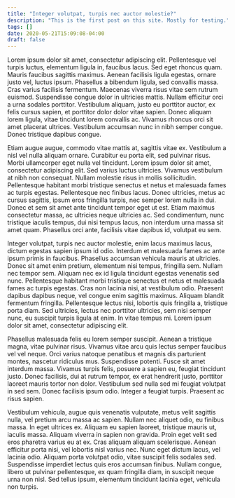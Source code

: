 ```yaml
---
title: "Integer volutpat, turpis nec auctor molestie?"
description: "This is the first post on this site. Mostly for testing."
tags: []
date: 2020-05-21T15:09:08-04:00
draft: false
---
```


Lorem ipsum dolor sit amet, consectetur adipiscing elit. Pellentesque vel turpis luctus, elementum ligula in, faucibus lacus. Sed eget rhoncus quam. Mauris faucibus sagittis maximus. Aenean facilisis ligula egestas, ornare justo vel, luctus ipsum. Phasellus a bibendum ligula, sed convallis massa. Cras varius facilisis fermentum. Maecenas viverra risus vitae sem rutrum euismod. Suspendisse congue dolor in ultricies mattis. Nullam efficitur orci a urna sodales porttitor. Vestibulum aliquam, justo eu porttitor auctor, ex felis cursus sapien, et porttitor dolor dolor vitae sapien. Donec aliquam lorem ligula, vitae tincidunt lorem convallis ac. Vivamus rhoncus orci sit amet placerat ultrices. Vestibulum accumsan nunc in nibh semper congue. Donec tristique dapibus congue.

Etiam augue augue, commodo vitae mattis at, sagittis vitae ex. Vestibulum a nisl vel nulla aliquam ornare. Curabitur eu porta elit, sed pulvinar risus. Morbi ullamcorper eget nulla vel tincidunt. Lorem ipsum dolor sit amet, consectetur adipiscing elit. Sed varius luctus ultricies. Vivamus vestibulum at nibh non consequat. Nullam molestie risus in mollis sollicitudin. Pellentesque habitant morbi tristique senectus et netus et malesuada fames ac turpis egestas. Pellentesque nec finibus lacus. Donec ultricies, metus ac cursus sagittis, ipsum eros fringilla turpis, nec semper lorem nulla in dui. Donec et sem sit amet ante tincidunt tempor eget ut est. Etiam maximus consectetur massa, ac ultricies neque ultricies ac. Sed condimentum, nunc tristique iaculis tempus, dui nisi tempus lacus, non interdum urna massa sit amet quam. Phasellus orci ante, facilisis vitae dapibus id, volutpat eu sem.

Integer volutpat, turpis nec auctor molestie, enim lacus maximus lacus, dictum egestas sapien ipsum id odio. Interdum et malesuada fames ac ante ipsum primis in faucibus. Phasellus accumsan vehicula mauris at ultricies. Donec sit amet enim pretium, elementum nisi tempus, fringilla sem. Nullam nec tempor sem. Aliquam nec ex id ligula tincidunt egestas venenatis sed nunc. Pellentesque habitant morbi tristique senectus et netus et malesuada fames ac turpis egestas. Cras non lacinia nisi, at vestibulum odio. Praesent dapibus dapibus neque, vel congue enim sagittis maximus. Aliquam blandit fermentum fringilla. Pellentesque lectus nisi, lobortis quis fringilla a, tristique porta diam. Sed ultricies, lectus nec porttitor ultricies, sem nisi semper nunc, eu suscipit turpis ligula at enim. In vitae tempus mi. Lorem ipsum dolor sit amet, consectetur adipiscing elit.

Phasellus malesuada felis eu lorem semper suscipit. Aenean a tristique magna, vitae pulvinar risus. Vivamus vitae arcu quis lectus semper faucibus vel vel neque. Orci varius natoque penatibus et magnis dis parturient montes, nascetur ridiculus mus. Suspendisse potenti. Fusce sit amet interdum massa. Vivamus turpis felis, posuere a sapien eu, feugiat tincidunt justo. Donec facilisis, dui at rutrum tempor, ex erat hendrerit justo, porttitor laoreet mauris tortor non dolor. Vestibulum sed nulla sed mi feugiat volutpat in sed sem. Donec facilisis ipsum odio. Integer a feugiat turpis. Praesent ac risus sapien.

Vestibulum vehicula, augue quis venenatis vulputate, metus velit sagittis nulla, vel pretium arcu massa ac sapien. Nullam nec aliquet odio, eu finibus massa. In eget ultrices ex. Aliquam eu sapien laoreet, tristique mauris ut, iaculis massa. Aliquam viverra in sapien non gravida. Proin eget velit sed eros pharetra varius eu at ex. Cras aliquam aliquam scelerisque. Aenean efficitur porta nisi, vel lobortis nisl varius nec. Nunc eget dictum lacus, vel lacinia odio. Aliquam porta volutpat odio, vitae suscipit felis sodales sed. Suspendisse imperdiet lectus quis eros accumsan finibus. Nullam congue, libero ut pulvinar pellentesque, ex quam fringilla diam, in suscipit neque urna non nisl. Sed tellus ipsum, elementum tincidunt lacinia eget, vehicula non turpis.